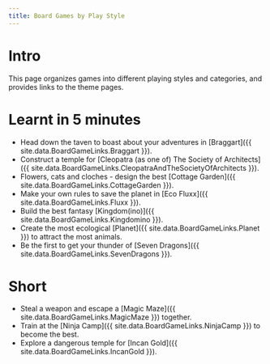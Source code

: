 ```yaml
---
title: Board Games by Play Style
---
```


# Intro

This page organizes games into different playing styles and categories, and provides links to the theme pages.

# Learnt in 5 minutes

* Head down the taven to boast about your adventures in [Braggart]({{ site.data.BoardGameLinks.Braggart }}).
* Construct a temple for [Cleopatra (as one of) The Society of Architects]({{ site.data.BoardGameLinks.CleopatraAndTheSocietyOfArchitects }}).
* Flowers, cats and cloches - design the best [Cottage Garden]({{ site.data.BoardGameLinks.CottageGarden }}).
* Make your own rules to save the planet in [Eco Fluxx]({{ site.data.BoardGameLinks.Fluxx }}).
* Build the best fantasy [Kingdom(ino)]({{ site.data.BoardGameLinks.Kingdomino }}).
* Create the most ecological [Planet]({{ site.data.BoardGameLinks.Planet }}) to attract the most animals.
* Be the first to get your thunder of [Seven Dragons]({{ site.data.BoardGameLinks.SevenDragons }}).

# Short

* Steal a weapon and escape a [Magic Maze]({{ site.data.BoardGameLinks.MagicMaze }}) together.
* Train at the [Ninja Camp]({{ site.data.BoardGameLinks.NinjaCamp }}) to become the best.
* Explore a dangerous temple for [Incan Gold]({{ site.data.BoardGameLinks.IncanGold }}).
